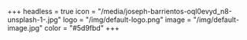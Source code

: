 +++
headless = true
icon = "/media/joseph-barrientos-oql0evyd_n8-unsplash-1-.jpg"
logo = "/img/default-logo.png"
image = "/img/default-image.jpg"
color = "#5d9fbd"
+++
